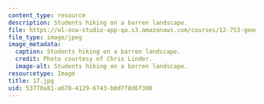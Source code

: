 ```yaml
---
content_type: resource
description: Students hiking on a barren landscape.
file: https://ol-ocw-studio-app-qa.s3.amazonaws.com/courses/12-753-geodynamics-seminar-spring-2006/53770a81a67841296743b0d7f8d6f300_17.jpg
file_type: image/jpeg
image_metadata:
  caption: Students hiking on a barren landscape.
  credit: Photo courtesy of Chris Linder.
  image-alt: Students hiking on a barren landscape.
resourcetype: Image
title: 17.jpg
uid: 53770a81-a678-4129-6743-b0d7f8d6f300
---
```

